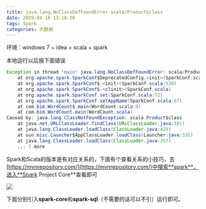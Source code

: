 ```yaml
---
title: java.lang.NoClassDefFoundError scala/Product$class
date: 2019-04-16 13:18:58
tags: Spark
categories: 大数据
---
```


环境：windows 7 + idea + scala + spark

本地运行以后报下面错误

```java
Exception in thread "main" java.lang.NoClassDefFoundError: scala/Product$class
	at org.apache.spark.SparkConf$DeprecatedConfig.<init>(SparkConf.scala:682)
	at org.apache.spark.SparkConf$.<init>(SparkConf.scala:539)
	at org.apache.spark.SparkConf$.<clinit>(SparkConf.scala)
	at org.apache.spark.SparkConf.set(SparkConf.scala:72)
	at org.apache.spark.SparkConf.setAppName(SparkConf.scala:87)
	at com.bim.WordCount$.main(WordCount.scala:9)
	at com.bim.WordCount.main(WordCount.scala)
Caused by: java.lang.ClassNotFoundException: scala.Product$class
	at java.net.URLClassLoader.findClass(URLClassLoader.java:381)
	at java.lang.ClassLoader.loadClass(ClassLoader.java:424)
	at sun.misc.Launcher$AppClassLoader.loadClass(Launcher.java:335)
	at java.lang.ClassLoader.loadClass(ClassLoader.java:357)
	... 7 more
```

Spark和Scala的版本是有对应关系的，下面有个查看关系的小技巧，去[https://mvnrepository.com/](https://mvnrepository.com/)中搜索**spark**，进入**Spark Project Core**查看即可

![](https://i.loli.net/2019/07/04/5d1d69bd4be7880206.jpg)

下面分别引入**spark-core**和**spark-sql**（不需要的话可以不引）运行即可。